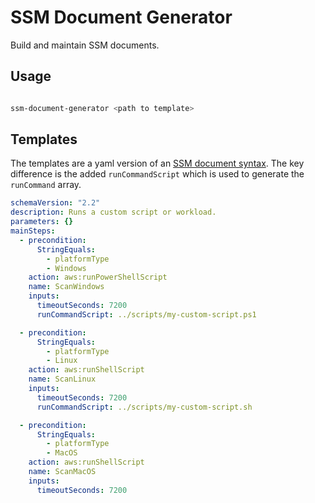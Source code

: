 # SSM Document Generator

Build and maintain SSM documents.

## Usage

```bash

ssm-document-generator <path to template>
```

## Templates

The templates are a yaml version of an [SSM document syntax](https://docs.aws.amazon.com/systems-manager/latest/userguide/sysman-doc-syntax.html). The key difference is the added `runCommandScript` which is used to generate the `runCommand` array.

```yaml
schemaVersion: "2.2"
description: Runs a custom script or workload.
parameters: {}
mainSteps:
  - precondition:
      StringEquals:
        - platformType
        - Windows
    action: aws:runPowerShellScript
    name: ScanWindows
    inputs:
      timeoutSeconds: 7200
      runCommandScript: ../scripts/my-custom-script.ps1

  - precondition:
      StringEquals:
        - platformType
        - Linux
    action: aws:runShellScript
    name: ScanLinux
    inputs:
      timeoutSeconds: 7200
      runCommandScript: ../scripts/my-custom-script.sh

  - precondition:
      StringEquals:
        - platformType
        - MacOS
    action: aws:runShellScript
    name: ScanMacOS
    inputs:
      timeoutSeconds: 7200


```